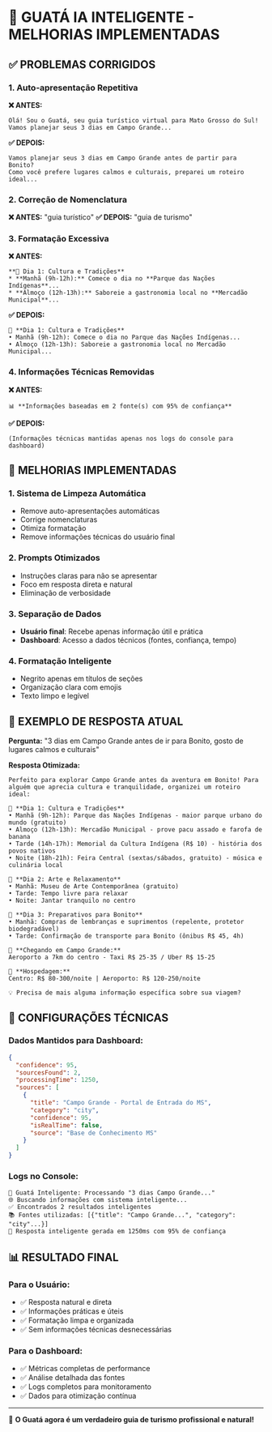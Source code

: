 # 🧠 GUATÁ IA INTELIGENTE - MELHORIAS IMPLEMENTADAS

## ✅ PROBLEMAS CORRIGIDOS

### 1. **Auto-apresentação Repetitiva**
**❌ ANTES:**
```
Olá! Sou o Guatá, seu guia turístico virtual para Mato Grosso do Sul! 
Vamos planejar seus 3 dias em Campo Grande...
```

**✅ DEPOIS:**
```
Vamos planejar seus 3 dias em Campo Grande antes de partir para Bonito? 
Como você prefere lugares calmos e culturais, preparei um roteiro ideal...
```

### 2. **Correção de Nomenclatura**
**❌ ANTES:** "guia turístico"
**✅ DEPOIS:** "guia de turismo"

### 3. **Formatação Excessiva**
**❌ ANTES:**
```
**📅 Dia 1: Cultura e Tradições**
* **Manhã (9h-12h):** Comece o dia no **Parque das Nações Indígenas**...
* **Almoço (12h-13h):** Saboreie a gastronomia local no **Mercadão Municipal**...
```

**✅ DEPOIS:**
```
📅 **Dia 1: Cultura e Tradições**
• Manhã (9h-12h): Comece o dia no Parque das Nações Indígenas...
• Almoço (12h-13h): Saboreie a gastronomia local no Mercadão Municipal...
```

### 4. **Informações Técnicas Removidas**
**❌ ANTES:**
```
📊 **Informações baseadas em 2 fonte(s) com 95% de confiança**
```

**✅ DEPOIS:**
```
(Informações técnicas mantidas apenas nos logs do console para dashboard)
```

## 🚀 MELHORIAS IMPLEMENTADAS

### **1. Sistema de Limpeza Automática**
- Remove auto-apresentações automáticas
- Corrige nomenclaturas
- Otimiza formatação
- Remove informações técnicas do usuário final

### **2. Prompts Otimizados**
- Instruções claras para não se apresentar
- Foco em resposta direta e natural
- Eliminação de verbosidade

### **3. Separação de Dados**
- **Usuário final**: Recebe apenas informação útil e prática
- **Dashboard**: Acesso a dados técnicos (fontes, confiança, tempo)

### **4. Formatação Inteligente**
- Negrito apenas em títulos de seções
- Organização clara com emojis
- Texto limpo e legível

## 🎯 EXEMPLO DE RESPOSTA ATUAL

**Pergunta:** "3 dias em Campo Grande antes de ir para Bonito, gosto de lugares calmos e culturais"

**Resposta Otimizada:**
```
Perfeito para explorar Campo Grande antes da aventura em Bonito! Para alguém que aprecia cultura e tranquilidade, organizei um roteiro ideal:

📅 **Dia 1: Cultura e Tradições**
• Manhã (9h-12h): Parque das Nações Indígenas - maior parque urbano do mundo (gratuito)
• Almoço (12h-13h): Mercadão Municipal - prove pacu assado e farofa de banana
• Tarde (14h-17h): Memorial da Cultura Indígena (R$ 10) - história dos povos nativos
• Noite (18h-21h): Feira Central (sextas/sábados, gratuito) - música e culinária local

📅 **Dia 2: Arte e Relaxamento** 
• Manhã: Museu de Arte Contemporânea (gratuito)
• Tarde: Tempo livre para relaxar
• Noite: Jantar tranquilo no centro

📅 **Dia 3: Preparativos para Bonito**
• Manhã: Compras de lembranças e suprimentos (repelente, protetor biodegradável)
• Tarde: Confirmação de transporte para Bonito (ônibus R$ 45, 4h)

🚗 **Chegando em Campo Grande:**
Aeroporto a 7km do centro - Taxi R$ 25-35 / Uber R$ 15-25

🏨 **Hospedagem:**
Centro: R$ 80-300/noite | Aeroporto: R$ 120-250/noite

💡 Precisa de mais alguma informação específica sobre sua viagem?
```

## 🔧 CONFIGURAÇÕES TÉCNICAS

### **Dados Mantidos para Dashboard:**
```json
{
  "confidence": 95,
  "sourcesFound": 2,
  "processingTime": 1250,
  "sources": [
    {
      "title": "Campo Grande - Portal de Entrada do MS",
      "category": "city",
      "confidence": 95,
      "isRealTime": false,
      "source": "Base de Conhecimento MS"
    }
  ]
}
```

### **Logs no Console:**
```
🧠 Guatá Inteligente: Processando "3 dias Campo Grande..."
🌐 Buscando informações com sistema inteligente...
✅ Encontrados 2 resultados inteligentes
📚 Fontes utilizadas: [{"title": "Campo Grande...", "category": "city"...}]
🎯 Resposta inteligente gerada em 1250ms com 95% de confiança
```

## 📊 RESULTADO FINAL

### **Para o Usuário:**
- ✅ Resposta natural e direta
- ✅ Informações práticas e úteis
- ✅ Formatação limpa e organizada
- ✅ Sem informações técnicas desnecessárias

### **Para o Dashboard:**
- ✅ Métricas completas de performance
- ✅ Análise detalhada das fontes
- ✅ Logs completos para monitoramento
- ✅ Dados para otimização contínua

---

🎉 **O Guatá agora é um verdadeiro guia de turismo profissional e natural!**







